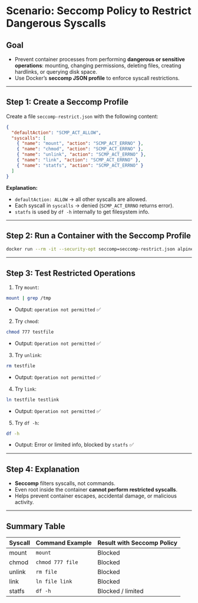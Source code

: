 # Scenario: Seccomp Policy to Restrict Dangerous Syscalls

## Goal

- Prevent container processes from performing **dangerous or sensitive operations**: mounting, changing permissions, deleting files, creating hardlinks, or querying disk space.
- Use Docker’s **seccomp JSON profile** to enforce syscall restrictions.

---

## Step 1: Create a Seccomp Profile

Create a file `seccomp-restrict.json` with the following content:

```json
{
  "defaultAction": "SCMP_ACT_ALLOW",
  "syscalls": [
    { "name": "mount", "action": "SCMP_ACT_ERRNO" },
    { "name": "chmod", "action": "SCMP_ACT_ERRNO" },
    { "name": "unlink", "action": "SCMP_ACT_ERRNO" },
    { "name": "link", "action": "SCMP_ACT_ERRNO" },
    { "name": "statfs", "action": "SCMP_ACT_ERRNO" }
  ]
}
```

**Explanation:**

- `defaultAction: ALLOW` → all other syscalls are allowed.
- Each syscall in `syscalls` → denied (`SCMP_ACT_ERRNO` returns error).
- `statfs` is used by `df -h` internally to get filesystem info.

---

## Step 2: Run a Container with the Seccomp Profile

```bash
docker run --rm -it --security-opt seccomp=seccomp-restrict.json alpine sh
```

---

## Step 3: Test Restricted Operations

1. Try `mount`:

```bash
mount | grep /tmp
```

- Output: `operation not permitted` ✅

2. Try `chmod`:

```bash
chmod 777 testfile
```

- Output: `Operation not permitted` ✅

3. Try `unlink`:

```bash
rm testfile
```

- Output: `Operation not permitted` ✅

4. Try `link`:

```bash
ln testfile testlink
```

- Output: `Operation not permitted` ✅

5. Try `df -h`:

```bash
df -h
```

- Output: Error or limited info, blocked by `statfs` ✅

---

## Step 4: Explanation

- **Seccomp** filters syscalls, not commands.
- Even root inside the container **cannot perform restricted syscalls**.
- Helps prevent container escapes, accidental damage, or malicious activity.

---

## Summary Table

| Syscall | Command Example  | Result with Seccomp Policy |
| ------- | ---------------- | -------------------------- |
| mount   | `mount`          | Blocked                    |
| chmod   | `chmod 777 file` | Blocked                    |
| unlink  | `rm file`        | Blocked                    |
| link    | `ln file link`   | Blocked                    |
| statfs  | `df -h`          | Blocked / limited          |

